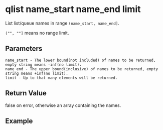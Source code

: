 # qlist name_start name_end limit

List list/queue names in range `(name_start, name_end]`.

`("", ""]` means no range limit.

## Parameters

    name_start - The lower bound(not included) of names to be returned, empty string means -inf(no limit).
    name_end - The upper bound(inclusive) of names to be returned, empty string means +inf(no limit).
    limit - Up to that many elements will be returned.

## Return Value

false on error, otherwise an array containing the names.

## Example
